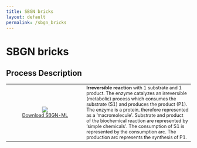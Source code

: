 ```yaml
---
title: SBGN bricks
layout: default
permalink: /sbgn_bricks
---
```


# SBGN bricks

## Process Description

<table style="font-size:90%;">
    <tr>
      <td style="width: 200px; text-align: center;"><img src="../sbgn/images/bricks/PD_catalysis_irr_1_1.png"/> <br /> <a href="../sbgn/downloads/bricks/PD_catalysis_irr_1_1.sbgn" target="_blank">Download SBGN-ML</a></td>
      <td><strong>Irreversible reaction</strong> with 1 substrate and 1 product. The enzyme catalyzes an irreversible (metabolic) process which consumes the substrate (S1) and produces the product (P1). The enzyme is a protein, therefore represented as a ‘macromolecule’. Substrate and product of the biochemical reaction are represented by ‘simple chemicals’. The consumption of S1 is represented by the consumption arc. The production arc represents the synthesis of P1.</td>
    </tr>
</table>
